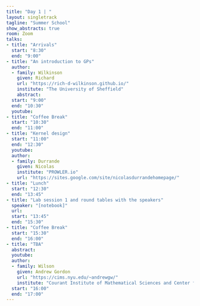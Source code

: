 ```yaml
---
title: "Day 1 | "
layout: singletrack
tagline: "Summer School"
show_abstracts: true
room: Zoom 
talks:
- title: "Arrivals"
  start: "8:30"
  end: "9:00"
- title: "An introduction to GPs"
  author:
  - family: Wilkinson
    given: Richard
    url: "https://rich-d-wilkinson.github.io/"
    institute: "The University of Sheffield"   
    abstract:
  start: "9:00"
  end: "10:30"
  youtube: 
- title: "Coffee Break"
  start: "10:30"
  end: "11:00"
- title: "Kernel design"
  start: "11:00"
  end: "12:30"
  youtube: 
  author:
  - family: Durrande
    given: Nicolas
    institute: "PROWLER.io"
    url: "https://sites.google.com/site/nicolasdurrandehomepage/"
- title: "Lunch"
  start: "12:30"
  end: "13:45"
- title: "Lab session 1 and round tables with the speakers"
  speaker: "[notebook]"
  url:
  start: "13:45"
  end: "15:30"
- title: "Coffee Break"
  start: "15:30"
  end: "16:00"
- title: "TBA"
  abstract:
  youtube: 
  author:
  - family: Wilson
    given: Andrew Gordon
    url: "https://cims.nyu.edu/~andrewgw/"
    institute: "Courant Institute of Mathematical Sciences and Center for Data Science, New York University"
  start: "16:00"
  end: "17:00"
---
```

